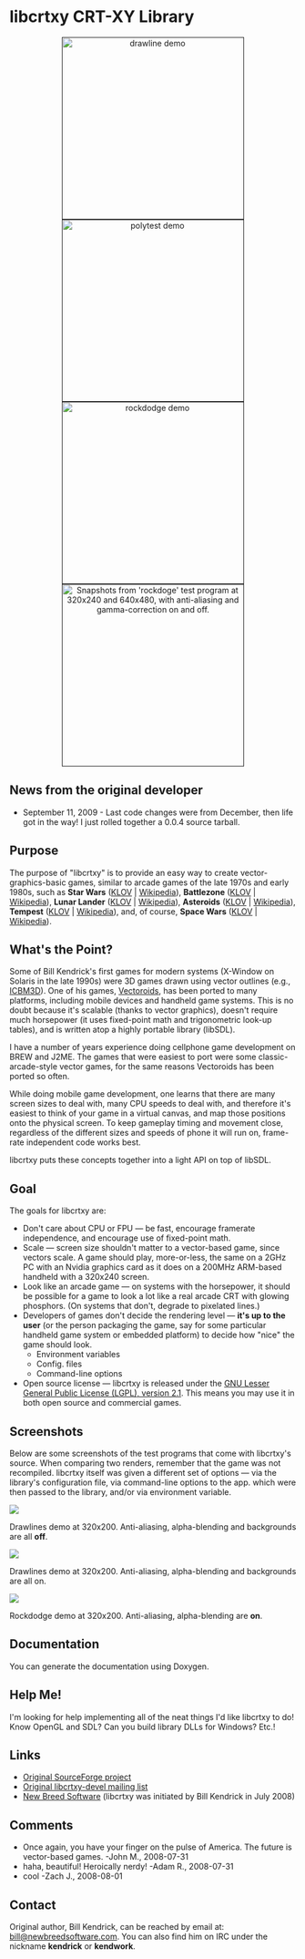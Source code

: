 # libcrtxy CRT-XY Library

<p align="center">
<a href=""><img src="docs/img/drawlines.gif" alt="drawline demo", width="320px"></a>
<a href=""><img src="docs/img/polytest.gif" alt="polytest demo", width="320px"></a>
<a href=""><img src="docs/img/rockdodge.gif" alt="rockdodge demo", width="320px"></a>
<a href=""><img src="docs/img/comparison-rockdodge.png" alt="Snapshots from 'rockdoge' test program at 320x240 and 640x480, with anti-aliasing and gamma-correction on and off.", width="320px"></a>
</p>

## News from the original developer

-   September 11, 2009 - Last code changes were from December, then life
    got in the way! I just rolled together a 0.0.4 source tarball.

## Purpose

The purpose of "libcrtxy" is to provide an easy way to create
vector-graphics-basic games, similar to arcade games of the late 1970s
and early 1980s, such as **Star Wars**
([KLOV](http://arcade-museum.com/game_detail.php?game_id=9773) \|
[Wikipedia](http://en.wikipedia.org/wiki/Star_Wars_(1983_video_game))),
**Battlezone** ([KLOV](http://arcade-museum.com/game_detail.php?game_id=7059)
\|
[Wikipedia](http://en.wikipedia.org/wiki/Battlezone_(1980_video_game))),
**Lunar Lander** ([KLOV](http://arcade-museum.com/game_detail.php?game_id=8465)
\|
[Wikipedia](http://en.wikipedia.org/wiki/Lunar_Lander_(1979_video_game))),
**Asteroids** ([KLOV](http://arcade-museum.com/game_detail.php?game_id=6939) \|
[Wikipedia](http://en.wikipedia.org/wiki/Asteroids_(video_game))),
**Tempest** ([KLOV](http://www.arcade-museum.com/game_detail.php?game_id=10065)
\| [Wikipedia](http://en.wikipedia.org/wiki/Tempest_(video_game))),
and, of course, **Space Wars**
([KLOV](http://arcade-museum.com/game_detail.php?game_id=9691) \|
[Wikipedia](http://en.wikipedia.org/wiki/Space_Wars)).

## What's the Point?

Some of Bill Kendrick's first games for modern systems (X-Window on Solaris in the
late 1990s) were 3D games drawn using vector outlines (e.g.,
[ICBM3D](http://www.newbreedsoftware.com/icbm3d/)). One of his games,
[Vectoroids](http://www.newbreedsoftware.com/vectoroids/), has been
ported to many platforms, including mobile devices and handheld game
systems. This is no doubt because it's scalable (thanks to vector
graphics), doesn't require much horsepower (it uses fixed-point math
and trigonometric look-up tables), and is written atop a highly
portable library (libSDL).

I have a number of years experience doing cellphone game development
on BREW and J2ME. The games that were easiest to port were some
classic-arcade-style vector games, for the same reasons Vectoroids has
been ported so often.

While doing mobile game development, one learns that there are many
screen sizes to deal with, many CPU speeds to deal with, and therefore
it's easiest to think of your game in a virtual canvas, and map those
positions onto the physical screen. To keep gameplay timing and
movement close, regardless of the different sizes and speeds of phone
it will run on, frame-rate independent code works best.

libcrtxy puts these concepts together into a light API on top of
libSDL.

## Goal

The goals for libcrtxy are:

-   Don't care about CPU or FPU — be fast, encourage framerate
    independence, and encourage use of fixed-point math.
-   Scale — screen size shouldn't matter to a vector-based game, since
    vectors scale. A game should play, more-or-less, the same on a 2GHz
    PC with an Nvidia graphics card as it does on a 200MHz ARM-based
    handheld with a 320x240 screen.
-   Look like an arcade game — on systems with the horsepower, it should
    be possible for a game to look a lot like a real arcade CRT with
    glowing phosphors. (On systems that don't, degrade to pixelated
    lines.)
-   Developers of games don't decide the rendering level — **it's up to
    the user** (or the person packaging the game, say for some
    particular handheld game system or embedded platform) to decide how
    "nice" the game should look.
    -   Environment variables
    -   Config. files
    -   Command-line options
-   Open source license — libcrtxy is released under the [GNU Lesser General Public License (LGPL), version 2.1](http://www.gnu.org/licenses/old-licenses/lgpl-2.1.html). This means you may use it in both open source and commercial games.

## Screenshots

Below are some screenshots of the test programs that come with
libcrtxy's source. When comparing two renders, remember that the game
was not recompiled. libcrtxy itself was given a different set of
options — via the library's configuration file, via command-line
options to the app. which were then passed to the library, and/or via
environment variable.

![](docs/img/libcrtxy-plain.png)

Drawlines demo at 320x200. Anti-aliasing, alpha-blending and backgrounds are all **off**.

![](docs/img/libcrtxy-aa.png)

Drawlines demo at 320x200. Anti-aliasing, alpha-blending and backgrounds are all on.

![](docs/img/rockdodge-aa.png)

Rockdodge demo at 320x200. Anti-aliasing, alpha-blending are **on**.

## Documentation

You can generate the documentation using Doxygen.

## Help Me!

I'm looking for help implementing all of the neat things I'd like
libcrtxy to do! Know OpenGL and SDL? Can you build library DLLs for
Windows? Etc.!

## Links

-   [Original SourceForge project](http://www.sourceforge.net/projects/libcrtxy/)
-   [Original libcrtxy-devel mailing list](http://sourceforge.net/mailarchive/forum.php?forum_name=libcrtxy-devel)
-   [New Breed Software](http://www.newbreedsoftware.com/) (libcrtxy was
    initiated by Bill Kendrick in July 2008)

## Comments

-   Once again, you have your finger on the pulse of America. The future
    is vector-based games. -John M., 2008-07-31
-   haha, beautiful! Heroically nerdy! -Adam R., 2008-07-31
-   cool -Zach J., 2008-08-01

## Contact

Original author, Bill Kendrick, can be reached by email at:
<bill@newbreedsoftware.com>. You can also find him on IRC
under the nickname **kendrick** or **kendwork**.

